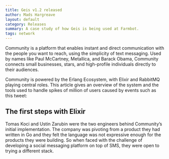 ```yaml
---
title: Geis v1.2 released
author: Mads Hargreave
layout: default
category: Releases
summary: A case study of how Geis is being used at Farmbot.
tags: network
---
```


Community is a platform that enables instant and direct communication with the people you want to reach, using the simplicity of text messaging. Used by names like Paul McCartney, Metallica, and Barack Obama, Community connects small businesses, stars, and high-profile individuals directly to their audiences.

Community is powered by the Erlang Ecosystem, with Elixir and RabbitMQ playing central roles. This article gives an overview of the system and the tools used to handle spikes of million of users caused by events such as this tweet:

## The first steps with Elixir

Tomas Koci and Ustin Zarubin were the two engineers behind Community’s initial implementation. The company was pivoting from a product they had written in Go and they felt the language was not expressive enough for the products they were building. So when faced with the challenge of developing a social messaging platform on top of SMS, they were open to trying a different stack.
